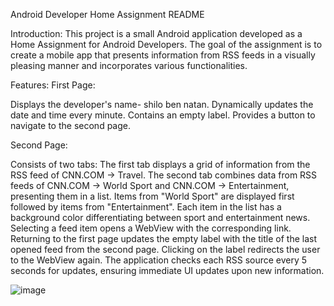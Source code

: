 
Android Developer Home Assignment README

Introduction:
This project is a small Android application developed as a Home Assignment for Android Developers. The goal of the assignment is to create a mobile app that presents information from RSS feeds in a visually pleasing manner and incorporates various functionalities.

Features:
First Page:

Displays the developer's name- shilo ben natan.
Dynamically updates the date and time every minute.
Contains an empty label.
Provides a button to navigate to the second page.


Second Page:

Consists of two tabs:
The first tab displays a grid of information from the RSS feed of CNN.COM -> Travel.
The second tab combines data from RSS feeds of CNN.COM -> World Sport and CNN.COM -> Entertainment, presenting them in a list. Items from "World Sport" are displayed first followed by items from "Entertainment".
Each item in the list has a background color differentiating between sport and entertainment news.
Selecting a feed item opens a WebView with the corresponding link.
Returning to the first page updates the empty label with the title of the last opened feed from the second page. Clicking on the label redirects the user to the WebView again.
The application checks each RSS source every 5 seconds for updates, ensuring immediate UI updates upon new information.

![image](https://github.com/shilo765/rssFetch/assets/63932084/6fcbb95a-89a6-4c73-8ea3-772cfc6403bc)
